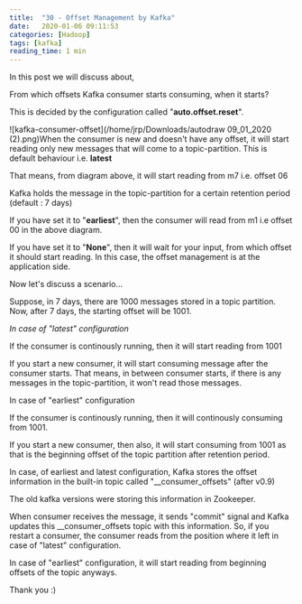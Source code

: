 ```yaml
---
title:  "30 - Offset Management by Kafka"
date:   2020-01-06 09:11:53
categories: [Hadoop]
tags: [kafka]
reading_time: 1 min
---
```


In this post we will discuss about, 

From which offsets Kafka consumer starts consuming, when it starts?

This is decided by the configuration called "**auto.offset.reset**".



![kafka-consumer-offset](/home/jrp/Downloads/autodraw 09_01_2020 (2).png)When the consumer is new and doesn't have any offset, it will start reading only new messages that will come to a topic-partition. This is default behaviour i.e. **latest**

That means, from diagram above, it will start reading from m7 i.e. offset 06

Kafka holds the message in the topic-partition for a certain retention period (default : 7 days)

If you have set it to "**earliest**", then the consumer will read from m1 i.e offset 00 in the above diagram.

If you have set it to "**None**", then it will wait for your input, from which offset it should start reading. In this case, the offset management is at the application side.

Now let's discuss a scenario...

Suppose, in 7 days, there are 1000 messages stored in a topic partition. Now, after 7 days, the starting offset will be 1001. 

*In case of "latest" configuration*

If the consumer is continously running, then it will start reading from 1001 

If you start a new consumer, it will start consuming message after the consumer starts. That means, in between consumer starts, if there is any messages in the topic-partition, it won't read those messages. 

In case of "earliest" configuration

If the consumer is continously running, then it will continously consuming from 1001.

If you start a new consumer, then also, it will start consuming from 1001 as that is the beginning offset of the topic partition after retention period.

In case, of earliest and latest configuration, Kafka stores the offset information in the built-in topic called "__consumer_offsets" (after v0.9)

The old kafka versions were storing this information in Zookeeper.

When consumer receives the message, it sends "commit" signal and Kafka updates this __consumer_offsets topic with this information. So, if you restart a consumer, the consumer reads from the position where it left in case of "latest" configuration.

In case of "earliest" configuration, it will start reading from beginning offsets of the topic anyways.

Thank you :)



